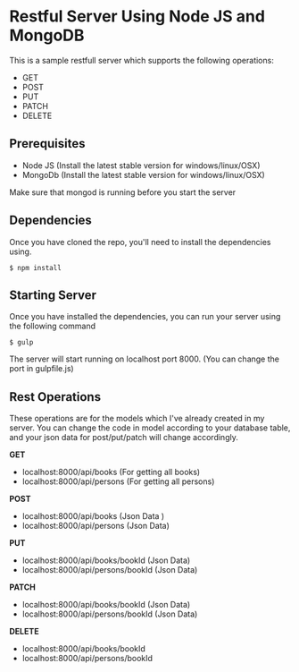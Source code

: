 # Restful Server Using Node JS and MongoDB

This is a sample restfull server which supports the following operations:
* GET
* POST
* PUT 
* PATCH
* DELETE

## Prerequisites

* Node JS (Install the latest stable version for windows/linux/OSX)
* MongoDb (Install the latest stable version for windows/linux/OSX)

Make sure that mongod is running before you start the server

## Dependencies

Once you have cloned the repo, you'll need to install the dependencies using.

    $ npm install

## Starting Server
Once you have installed the dependencies, you can run your server using the following command

    $ gulp

The server will start running on localhost port 8000. (You can change the port in gulpfile.js)

## Rest Operations
These operations are for the models which I've already created in my server. You can change the code in model according to your database table, and your json data for post/put/patch will change accordingly. 

**GET**
* localhost:8000/api/books (For getting all books) 
* localhost:8000/api/persons (For getting all persons)

**POST**
* localhost:8000/api/books (Json Data ) 
* localhost:8000/api/persons (Json Data)

**PUT**
* localhost:8000/api/books/bookId (Json Data) 
* localhost:8000/api/persons/bookId (Json Data)

**PATCH**
* localhost:8000/api/books/bookId (Json Data) 
* localhost:8000/api/persons/bookId (Json Data)

**DELETE**
* localhost:8000/api/books/bookId
* localhost:8000/api/persons/bookId

